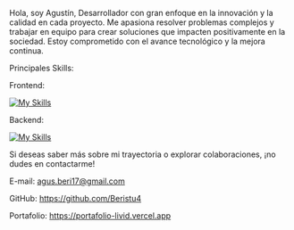 Hola, soy Agustín, Desarrollador con gran enfoque en la innovación y la calidad en cada proyecto. Me apasiona resolver problemas complejos y trabajar en equipo para crear soluciones que impacten positivamente en la sociedad. Estoy comprometido con el avance tecnológico y la mejora continua.

Principales Skills:

Frontend:

[![My Skills](https://skillicons.dev/icons?i=js,react,github,html,css,vue)](https://skillicons.dev)


Backend:

[![My Skills](https://skillicons.dev/icons?i=mysql,docker,dotnet,express,java,nodejs,postgres,postman)](https://skillicons.dev)

Si deseas saber más sobre mi trayectoria o explorar colaboraciones, ¡no dudes en contactarme!







E-mail: agus.beri17@gmail.com

GitHub: https://github.com/Beristu4

Portafolio: https://portafolio-livid.vercel.app
